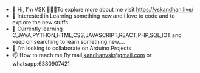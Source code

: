 - 👋 Hi, I’m VSK 🏃🏻‍♂️To explore more about me visit https://vskandhan.live/
- 👀 Interested in Learning something new,and i love to code and to explore the new stuffs.
- 🌱 Currently learning C,JAVA,PYTHON,HTML,CSS,JAVASCRIPT,REACT,PHP,SQL,IOT and keep on searching to learn something new....
- 💞️ I’m looking to collaborate on Arduino Projects
- 📫 How to reach me,By mail,kandhanvsk@gmail.com or whatsapp:6380907421

<!---
vskandhu/vskandhu is a ✨ special ✨ repository because its `README.md` (this file) appears on your GitHub profile.
You can click the Preview link to take a look at your changes.
--->

